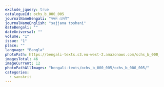 ```yaml
---
exclude_jquery: true
catalogueId: ochs_b_000_005
journalNameBengali: "সজ্জন তোষণী"
journalNameEnglish: "sajjana toshani"
dateBengali: "" 
dateUniversal: "" 
volume: "1"
issue: "1"
place: ""
language: "Bangla"
photoPath: https://bengali-texts.s3.eu-west-2.amazonaws.com/ochs_b_000_005/split/_0000000000000000000000000000000000000000000012.pdf
imagesTotal: 46
imageCurrent: 12
photoPathAllImages: "bengali-texts/ochs_b_000_005/ochs_b_000_005/"
categories:
  - sanskrit
---
```


